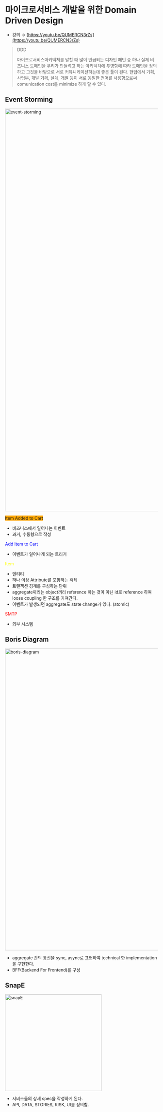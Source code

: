 # 마이크로서비스 개발을 위한 Domain Driven Design

- 강의 → [https://youtu.be/QUMERCN3rZs](https://youtu.be/QUMERCN3rZs)

> DDD
>
> 마이크로서비스아키텍처를 말할 때 많이 언급되는 디자인 패턴 중 하나
> 실제 비즈니스 도메인을 우리가 만들려고 하는 아키텍처에 투영함에 따라 도메인을 정의하고 그것을 바탕으로 서로 커뮤니케이션하는데 좋은 툴이 된다.
> 현업에서 기획, 사업부, 개발 기획, 설계, 개발 등이 서로 동일한 언어를 사용함으로써 comunication cost를 minimize 하게 할 수 있다.

## Event Storming

<img width="1324" alt="event-storming" src="https://user-images.githubusercontent.com/50051656/222873920-5c0e05c9-a8a5-44cc-94cf-d4e5b918c5bd.png">

<span style='background-color: orange'>Item Added to Cart</span>

- 비즈니스에서 일어나는 이벤트
- 과거, 수동형으로 작성

<span style="color: blue">Add Item to Cart</span>

- 이벤트가 일어나게 되는 트리거

<span style="color: yellow">Item</span>

- 엔티티
- 하나 이상 Attribute를 포함하는 객체
- 트랜잭션 경계를 구성하는 단위
- aggregate끼리는 object끼리 reference 하는 것이 아닌 id로 reference 하여 loose coupling 한 구조를 가져간다.
- 이벤트가 발생되면 aggregate도 state change가 있다. (atomic)

<span style="color: red">SMTP</span>

- 외부 시스템

## Boris Diagram

<img width="992" alt="boris-diagram" src="https://user-images.githubusercontent.com/50051656/222873923-6e7c8a8f-66ec-4bcf-b5f5-2e2cac1816e4.png">

- aggregate 간의 통신을 sync, async로 표현하여 technical 한 implementation을 구현한다.
- BFF(Backend For Frontend)를 구성

## SnapE

<img width="318" alt="snapE" src="https://user-images.githubusercontent.com/50051656/222873925-d67d85cc-e77c-4df4-84fe-864297c71382.png">

- 서비스들의 상세 spec을 작성하게 된다.
- API, DATA, STORIES, RISK, UI를 정의함.